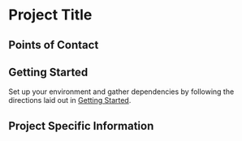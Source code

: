 # Project Title

## Points of Contact

## Getting Started
Set up your environment and gather dependencies by following the directions laid out in [Getting Started](getting_started.md).

## Project Specific Information
